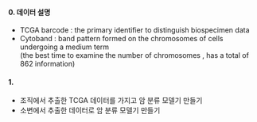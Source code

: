 #### 0. 데이터 설명
- TCGA barcode : the primary identifier to distinguish biospecimen data
- Cytoband : band pattern formed on the chromosomes of cells undergoing a medium term <br>(the best time to examine the number of chromosomes , has a total of 862 information)

#### 1. 
- 조직에서 추출한 TCGA 데이터를 가지고 암 분류 모델기 만들기
- 소변에서 추출한 데이터로 암 분류 모델기 만들기
